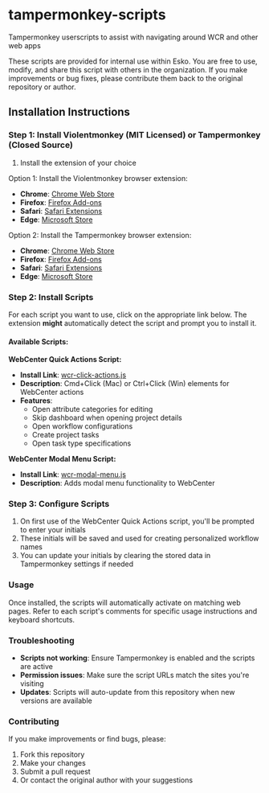 # tampermonkey-scripts
Tampermonkey userscripts to assist with navigating around WCR and other web apps

These scripts are provided for internal use within Esko. You are free to use, modify, and share this script with others in the organization. If you make improvements or bug fixes, please contribute them back to the original repository or author.

## Installation Instructions

### Step 1: Install Violentmonkey (MIT Licensed) or Tampermonkey (Closed Source)

1. Install the extension of your choice

Option 1: Install the Violentmonkey browser extension:
   - **Chrome**: [Chrome Web Store](https://chrome.google.com/webstore/detail/violent-monkey/jinjaccalgkegednnccohejagnlnfdag)
   - **Firefox**: [Firefox Add-ons](https://addons.mozilla.org/en-US/firefox/addon/violentmonkey/)
   - **Safari**: [Safari Extensions](https://apps.apple.com/us/app/)
   - **Edge**: [Microsoft Store](https://microsoftedge.microsoft.com/addons/detail/violentmonkey/eeagobfjdenkkddmbclomhiblgggliao?hl=en-US)

Option 2: Install the Tampermonkey browser extension:
   - **Chrome**: [Chrome Web Store](https://chrome.google.com/webstore/detail/tampermonkey/dhdgffkkebhmkfjojejmpbldmpobfkfo)
   - **Firefox**: [Firefox Add-ons](https://addons.mozilla.org/en-US/firefox/addon/tampermonkey/)
   - **Safari**: [Safari Extensions](https://apps.apple.com/us/app/tampermonkey/id1482490089)
   - **Edge**: [Microsoft Store](https://microsoftedge.microsoft.com/addons/detail/tampermonkey/iikmkjmpaadaobahmlepeloendndfphd)

### Step 2: Install Scripts
For each script you want to use, click on the appropriate link below. The extension **might** automatically detect the script and prompt you to install it.

#### Available Scripts:

**WebCenter Quick Actions Script:**
- **Install Link**: [wcr-click-actions.js](https://raw.githubusercontent.com/esko-presales/browser-userscripts/refs/heads/main/wcr-click-actions.js)
- **Description**: Cmd+Click (Mac) or Ctrl+Click (Win) elements for WebCenter actions
- **Features**:
  - Open attribute categories for editing
  - Skip dashboard when opening project details
  - Open workflow configurations
  - Create project tasks
  - Open task type specifications

**WebCenter Modal Menu Script:**
- **Install Link**: [wcr-modal-menu.js](https://raw.githubusercontent.com/esko-presales/browser-userscripts/refs/heads/main/wcr-modal-menu.js)
- **Description**: Adds modal menu functionality to WebCenter

### Step 3: Configure Scripts
1. On first use of the WebCenter Quick Actions script, you'll be prompted to enter your initials
2. These initials will be saved and used for creating personalized workflow names
3. You can update your initials by clearing the stored data in Tampermonkey settings if needed

### Usage
Once installed, the scripts will automatically activate on matching web pages. Refer to each script's comments for specific usage instructions and keyboard shortcuts.

### Troubleshooting
- **Scripts not working**: Ensure Tampermonkey is enabled and the scripts are active
- **Permission issues**: Make sure the script URLs match the sites you're visiting
- **Updates**: Scripts will auto-update from this repository when new versions are available

### Contributing
If you make improvements or find bugs, please:
1. Fork this repository
2. Make your changes
3. Submit a pull request
4. Or contact the original author with your suggestions